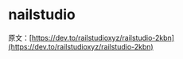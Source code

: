 # nailstudio

原文：[https://dev.to/railstudioxyz/railstudio-2kbn](https://dev.to/railstudioxyz/railstudio-2kbn)